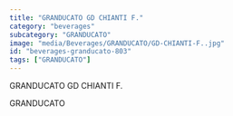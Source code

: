 ```yaml
---
title: "GRANDUCATO GD CHIANTI F."
category: "beverages"
subcategory: "GRANDUCATO"
image: "media/Beverages/GRANDUCATO/GD-CHIANTI-F..jpg"
id: "beverages-granducato-803"
tags: ["GRANDUCATO"]
---
```


GRANDUCATO GD CHIANTI F.

GRANDUCATO
